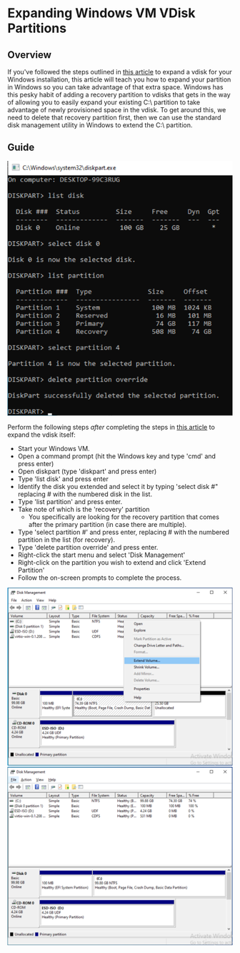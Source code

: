 # Expanding Windows VM VDisk Partitions

## Overview

If you've followed the steps outlined in [this
article](/unraid-os/manual/vm-management.md#expanding-a-vdisk) to expand a
vdisk for your Windows installation, this article will teach you how to
expand your partition in Windows so you can take advantage of that extra
space. Windows has this pesky habit of adding a recovery partition to
vdisks that gets in the way of allowing you to easily expand your
existing C:\\ partition to take advantage of newly provisioned space in
the vdisk. To get around this, we need to delete that recovery partition
first, then we can use the standard disk management utility in Windows
to extend the C:\\ partition.

## Guide

![](<../assets/Resize_vdisk_2_(using_diskpart_to_delete_recovery_partition).PNG> "Resize_vdisk_2_(using_diskpart_to_delete_recovery_partition).PNG")

Perform the following steps _after_ completing the steps in [this
article](/unraid-os/manual/vm-management.md#expanding-a-vdisk) to expand
the vdisk itself:

- Start your Windows VM.
- Open a command prompt (hit the Windows key and type 'cmd' and press
  enter)
- Open diskpart (type 'diskpart' and press enter)
- Type 'list disk' and press enter
- Identify the disk you extended and select it by typing 'select disk
  \#" replacing \# with the numbered disk in the list.
- Type 'list partition' and press enter.
- Take note of which is the 'recovery' partition
  - You specifically are looking for the recovery partition that comes
    after the primary partition (in case there are multiple).
- Type 'select partition \#' and press enter, replacing \# with the
  numbered partition in the list (for recovery).
- Type 'delete partition override' and press enter.
- Right-click the start menu and select 'Disk Management'
- Right-click on the partition you wish to extend and click 'Extend
  Partition'
- Follow the on-screen prompts to complete the process.

![](../assets/Resize_vdisk_3_(extend_partition_in_disk_management).PNG)
![](../assets/Resize_vdisk_4_(partition_has_been_extended_in_disk_management).PNG)
